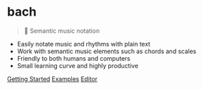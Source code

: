 <h1 class="logo">bach</h1>

> :musical_score: Semantic music notation

- Easily notate music and rhythms with plain text
- Work with semantic music elements such as chords and scales
- Friendly to both humans and computers
- Small learning curve and highly productive

[Getting Started](#getting-started)
[Examples](/examples)
[Editor](https://editor.codebach.tech)
